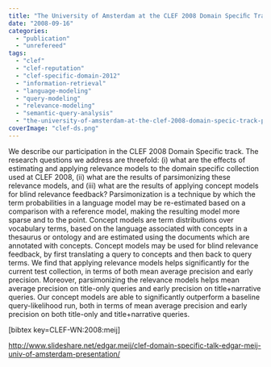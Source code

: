 ```yaml
---
title: "The University of Amsterdam at the CLEF 2008 Domain Speciﬁc Track - Parsimonious Relevance and Concept Models"
date: "2008-09-16"
categories:
  - "publication"
  - "unrefereed"
tags:
  - "clef"
  - "clef-reputation"
  - "clef-specific-domain-2012"
  - "information-retrieval"
  - "language-modeling"
  - "query-modeling"
  - "relevance-modeling"
  - "semantic-query-analysis"
  - "the-university-of-amsterdam-at-the-clef-2008-domain-specic-track-parsimonious-relevance-and-con-cept-models"
coverImage: "clef-ds.png"
---
```


We describe our participation in the CLEF 2008 Domain Specific track. The research questions we address are threefold: (i) what are the effects of estimating and applying relevance models to the domain specific collection used at CLEF 2008, (ii) what are the results of parsimonizing these relevance models, and (iii) what are the results of applying concept models for blind relevance feedback? Parsimonization is a technique by which the term probabilities in a language model may be re-estimated based on a comparison with a reference model, making the resulting model more sparse and to the point. Concept models are term distributions over vocabulary terms, based on the language associated with concepts in a thesaurus or ontology and are estimated using the documents which are annotated with concepts. Concept models may be used for blind relevance feedback, by first translating a query to concepts and then back to query terms. We find that applying relevance models helps significantly for the current test collection, in terms of both mean average precision and early precision. Moreover, parsimonizing the relevance models helps mean average precision on title-only queries and early precision on title+narrative queries. Our concept models are able to significantly outperform a baseline query-likelihood run, both in terms of mean average precision and early precision on both title-only and title+narrative queries.

\[bibtex key=CLEF-WN:2008:meij\]

http://www.slideshare.net/edgar.meij/clef-domain-specific-talk-edgar-meij-univ-of-amsterdam-presentation/
